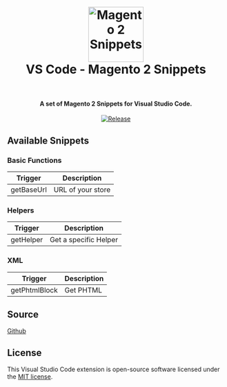 <h1 align="center">
  <br>
    <img src="https://cdn.rawgit.com/rafaelstz/magento2-snippets-visualstudio/master/images/icon.png" alt="Magento 2 Snippets" width="128" height="128">
  <br>
  VS Code - Magento 2 Snippets
  <br>
  <br>
</h1>

<h4 align="center">A set of Magento 2 Snippets for Visual Studio Code.</h4>

<p align="center">  
  <a href="https://github.com/rafaelstz/magento2-snippets-visualstudio/releases"><img src="https://img.shields.io/github/release/rafaelstz/magento2-snippets-visualstudio.svg" alt="Release"></a>       
</p>

## Available Snippets

### Basic Functions

Trigger | Description
--- | ---
getBaseUrl | URL of your store

### Helpers

Trigger | Description
--- | ---
getHelper | Get a specific Helper

### XML

Trigger | Description
--- | ---
getPhtmlBlock | Get PHTML

## Source

[Github](https://github.com/rafaelstz/magento2-snippets-visualstudio)

## License

This Visual Studio Code extension is open-source software licensed under the [MIT license](http://opensource.org/licenses/MIT).